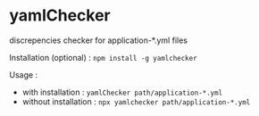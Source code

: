 # yamlChecker
discrepencies checker for application-*.yml files

Installation (optional) :
`npm install -g yamlchecker`

Usage :
- with installation : `yamlChecker path/application-*.yml`
- without installation : `npx yamlchecker path/application-*.yml`
